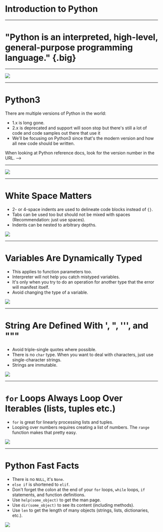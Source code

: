 # Introduction to Python

---

# "Python is an interpreted, high-level, general-purpose programming language." {.big}

<!--
Source: Wikipedia
-->

---

![](res/introtopython1.png)

<!--
* "Interpreted" means portability, ease of use (no compiling), and that the code can be run interactively.
* "High-level" means closer to human languages and further from machine languages.
* "General-purpose" means it can be used for anything, including creating web apps (e.g. YouTube), small scripts (e.g. automatically renaming photos based on data from the camera), machine learning, data visualization, and much more.

One of the powers of Python is that it has many built-in libraries and many more third-party libraries to give it specialized abilities. We'll explore many of these specialized libraries over the course of this program.

Image Details:
* [introtopython1.png](http://www.google.com): Copyright Google
-->

---

# Python3

There are multiple versions of Python in the world:

* 1.x is long gone.
* 2.x is deprecated and support will soon stop but there's still a lot of code and code samples out there that use it
* We'll be focusing on Python3 since that's the modern version and how all new code should be written.

When looking at Python reference docs, look for the version number in the URL.
-->

---

![](res/introtopython4.png)

<!--
There are multiple ways to run python:
* You can open the interactive interpreter and type arbitrary code.
* You can run a python file and all the code inside will get executed.
* You can run cells full of Python code in a notebook environment like Colab or Jupyter.
* If you're in a notebook, you can run all the cells in order (recommended) but you can also choose to run individual cells which might lead to unexpected results.

Image Details:
* [introtopython4.png](http://www.google.com): Copyright Google
-->

---

# White Space Matters

* 2- or 4-space indents are used to delineate code blocks instead of `{}`.
* Tabs can be used too but should not be mixed with spaces (Recommendation: just use spaces).
* Indents can be nested to arbitrary depths.

![](res/introtopython5.png)

<!--
In practice, indentation makes it hard to have long functions with several levels of nesting. That's actually a good thing, as it encourages using decomposition (breaking code into smaller functions) instead.
-->

---

# Variables Are Dynamically Typed

* This applies to function parameters too.
* Interpreter will not help you catch mistyped variables.
* It's only when you try to do an operation for another type that the error will manifest itself.
* Avoid changing the type of a variable.

![](res/introtopython6.png)

<!--
Image Details:
* [introtopython6.png](http://www.google.com): Copyright Google
-->

---

# String Are Defined With ', ", ''', and """

* Avoid triple-single quotes where possible.
* There is no `char` type. When you want to deal with characters, just use single-character strings.
* Strings are immutable.

![](res/introtopython7.png)

<!--
Image Details:
* [introtopython7.png](http://www.google.com): Copyright Google
-->

---

# `for` Loops Always Loop Over Iterables (lists, tuples etc.)

* `for` is great for linearly processing lists and tuples.
* Looping over numbers requires creating a list of numbers. The `range` function makes that pretty easy.

![](res/introtopython8.png)

<!--
Image Details:
* [introtopython8.png](http://www.google.com): Copyright Google
-->

---

# Python Fast Facts

* There is no `NULL`, it's `None`.
* `else if` is shortened to `elif`.
* Don't forget the colon at the end of your `for` loops, `while` loops, `if` statements, and function definitions.
* Use `help(some_object)` to get the man page.
* Use `dir(some_object)` to see its content (including methods).
* Use `len` to get the length of many objects (strings, lists, dictionaries, etc.).

![](res/introtopython9.png)

<!--
Image Details:
* [introtopython9.png](http://www.google.com): Copyright Google
-->


